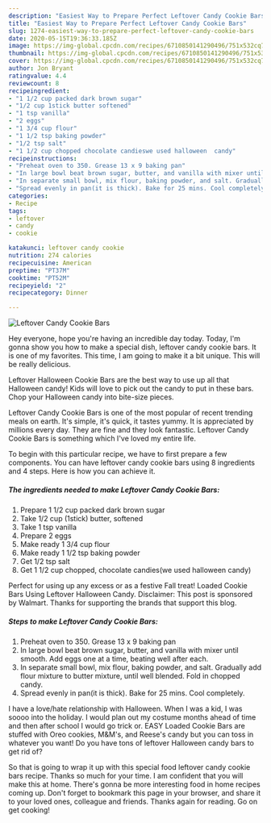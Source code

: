 ```yaml
---
description: "Easiest Way to Prepare Perfect Leftover Candy Cookie Bars"
title: "Easiest Way to Prepare Perfect Leftover Candy Cookie Bars"
slug: 1274-easiest-way-to-prepare-perfect-leftover-candy-cookie-bars
date: 2020-05-15T19:36:33.185Z
image: https://img-global.cpcdn.com/recipes/6710850141290496/751x532cq70/leftover-candy-cookie-bars-recipe-main-photo.jpg
thumbnail: https://img-global.cpcdn.com/recipes/6710850141290496/751x532cq70/leftover-candy-cookie-bars-recipe-main-photo.jpg
cover: https://img-global.cpcdn.com/recipes/6710850141290496/751x532cq70/leftover-candy-cookie-bars-recipe-main-photo.jpg
author: Jon Bryant
ratingvalue: 4.4
reviewcount: 8
recipeingredient:
- "1 1/2 cup packed dark brown sugar"
- "1/2 cup 1stick butter softened"
- "1 tsp vanilla"
- "2 eggs"
- "1 3/4 cup flour"
- "1 1/2 tsp baking powder"
- "1/2 tsp salt"
- "1 1/2 cup chopped chocolate candieswe used halloween  candy"
recipeinstructions:
- "Preheat oven to 350. Grease 13 x 9 baking pan"
- "In large bowl beat brown sugar, butter, and vanilla with mixer until smooth. Add eggs one at a time, beating well after each."
- "In separate small bowl, mix flour, baking powder, and salt. Gradually add flour mixture to butter mixture, until well blended. Fold in chopped candy."
- "Spread evenly in pan(it is thick). Bake for 25 mins. Cool completely."
categories:
- Recipe
tags:
- leftover
- candy
- cookie

katakunci: leftover candy cookie 
nutrition: 274 calories
recipecuisine: American
preptime: "PT37M"
cooktime: "PT52M"
recipeyield: "2"
recipecategory: Dinner

---
```



![Leftover Candy Cookie Bars](https://img-global.cpcdn.com/recipes/6710850141290496/751x532cq70/leftover-candy-cookie-bars-recipe-main-photo.jpg)

Hey everyone, hope you're having an incredible day today. Today, I'm gonna show you how to make a special dish, leftover candy cookie bars. It is one of my favorites. This time, I am going to make it a bit unique. This will be really delicious.

Leftover Halloween Cookie Bars are the best way to use up all that Halloween candy! Kids will love to pick out the candy to put in these bars. Chop your Halloween candy into bite-size pieces.

Leftover Candy Cookie Bars is one of the most popular of recent trending meals on earth. It's simple, it's quick, it tastes yummy. It is appreciated by millions every day. They are fine and they look fantastic. Leftover Candy Cookie Bars is something which I've loved my entire life.


To begin with this particular recipe, we have to first prepare a few components. You can have leftover candy cookie bars using 8 ingredients and 4 steps. Here is how you can achieve it.

<!--inarticleads1-->

##### The ingredients needed to make Leftover Candy Cookie Bars:

1. Prepare 1 1/2 cup packed dark brown sugar
1. Take 1/2 cup (1stick) butter, softened
1. Take 1 tsp vanilla
1. Prepare 2 eggs
1. Make ready 1 3/4 cup flour
1. Make ready 1 1/2 tsp baking powder
1. Get 1/2 tsp salt
1. Get 1 1/2 cup chopped, chocolate candies(we used halloween  candy)


Perfect for using up any excess or as a festive Fall treat! Loaded Cookie Bars Using Leftover Halloween Candy. Disclaimer: This post is sponsored by Walmart. Thanks for supporting the brands that support this blog. 

<!--inarticleads2-->

##### Steps to make Leftover Candy Cookie Bars:

1. Preheat oven to 350. Grease 13 x 9 baking pan
1. In large bowl beat brown sugar, butter, and vanilla with mixer until smooth. Add eggs one at a time, beating well after each.
1. In separate small bowl, mix flour, baking powder, and salt. Gradually add flour mixture to butter mixture, until well blended. Fold in chopped candy.
1. Spread evenly in pan(it is thick). Bake for 25 mins. Cool completely.


I have a love/hate relationship with Halloween. When I was a kid, I was soooo into the holiday. I would plan out my costume months ahead of time and then after school I would go trick or. EASY Loaded Cookie Bars are stuffed with Oreo cookies, M&amp;M&#39;s, and Reese&#39;s candy but you can toss in whatever you want! Do you have tons of leftover Halloween candy bars to get rid of? 

So that is going to wrap it up with this special food leftover candy cookie bars recipe. Thanks so much for your time. I am confident that you will make this at home. There's gonna be more interesting food in home recipes coming up. Don't forget to bookmark this page in your browser, and share it to your loved ones, colleague and friends. Thanks again for reading. Go on get cooking!
